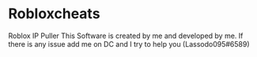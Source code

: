# Robloxcheats
Roblox IP Puller
This Software is created by me and developed by me.
If there is any issue add me on DC and I try to help you (Lassodo095#6589)
